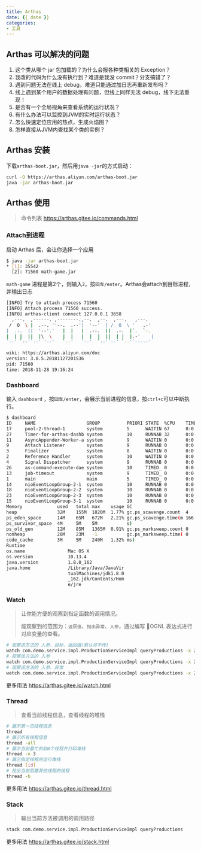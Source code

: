 ```yaml
---
title: Arthas
date: {{ date }}
categories:
- 工具
---
```


## Arthas 可以解决的问题

1. 这个类从哪个 jar 包加载的？为什么会报各种类相关的 Exception？
2. 我改的代码为什么没有执行到？难道是我没 commit？分支搞错了？
3. 遇到问题无法在线上 debug，难道只能通过加日志再重新发布吗？
4. 线上遇到某个用户的数据处理有问题，但线上同样无法 debug，线下无法重现！
5. 是否有一个全局视角来查看系统的运行状况？
6. 有什么办法可以监控到JVM的实时运行状态？
7. 怎么快速定位应用的热点，生成火焰图？
8. 怎样直接从JVM内查找某个类的实例？

## Arthas 安装

下载`arthas-boot.jar`，然后用`java -jar`的方式启动：

```sh
curl -O https://arthas.aliyun.com/arthas-boot.jar
java -jar arthas-boot.jar
```

## Arthas 使用

> 命令列表 https://arthas.gitee.io/commands.html

### Attach到进程

启动 Arthas 后，会让你选择一个应用

```sh
$ java -jar arthas-boot.jar
* [1]: 35542
  [2]: 71560 math-game.jar
```

`math-game` 进程是第2个，则输入`2`，按`回车/enter`。Arthas会attach到目标进程，并输出日志

```sh
[INFO] Try to attach process 71560
[INFO] Attach process 71560 success.
[INFO] arthas-client connect 127.0.0.1 3658
  ,---.  ,------. ,--------.,--.  ,--.  ,---.   ,---.
 /  O  \ |  .--. ''--.  .--'|  '--'  | /  O  \ '   .-'
|  .-.  ||  '--'.'   |  |   |  .--.  ||  .-.  |`.  `-.
|  | |  ||  |\  \    |  |   |  |  |  ||  | |  |.-'    |
`--' `--'`--' '--'   `--'   `--'  `--'`--' `--'`-----'
 
wiki: https://arthas.aliyun.com/doc
version: 3.0.5.20181127201536
pid: 71560
time: 2018-11-28 19:16:24
```

### Dashboard

输入 `dashboard` ，按`回车/enter`，会展示当前进程的信息，按`ctrl+c`可以中断执行。

```sh
$ dashboard
ID     NAME                   GROUP          PRIORI STATE  %CPU    TIME   INTERRU DAEMON
17     pool-2-thread-1        system         5      WAITIN 67      0:0    false   false
27     Timer-for-arthas-dashb system         10     RUNNAB 32      0:0    false   true
11     AsyncAppender-Worker-a system         9      WAITIN 0       0:0    false   true
9      Attach Listener        system         9      RUNNAB 0       0:0    false   true
3      Finalizer              system         8      WAITIN 0       0:0    false   true
2      Reference Handler      system         10     WAITIN 0       0:0    false   true
4      Signal Dispatcher      system         9      RUNNAB 0       0:0    false   true
26     as-command-execute-dae system         10     TIMED_ 0       0:0    false   true
13     job-timeout            system         9      TIMED_ 0       0:0    false   true
1      main                   main           5      TIMED_ 0       0:0    false   false
14     nioEventLoopGroup-2-1  system         10     RUNNAB 0       0:0    false   false
18     nioEventLoopGroup-2-2  system         10     RUNNAB 0       0:0    false   false
23     nioEventLoopGroup-2-3  system         10     RUNNAB 0       0:0    false   false
15     nioEventLoopGroup-3-1  system         10     RUNNAB 0       0:0    false   false
Memory             used   total max    usage GC
heap               32M    155M  1820M  1.77% gc.ps_scavenge.count  4
ps_eden_space      14M    65M   672M   2.21% gc.ps_scavenge.time(m 166
ps_survivor_space  4M     5M    5M           s)
ps_old_gen         12M    85M   1365M  0.91% gc.ps_marksweep.count 0
nonheap            20M    23M   -1           gc.ps_marksweep.time( 0
code_cache         3M     5M    240M   1.32% ms)
Runtime
os.name                Mac OS X
os.version             10.13.4
java.version           1.8.0_162
java.home              /Library/Java/JavaVir
                       tualMachines/jdk1.8.0
                       _162.jdk/Contents/Hom
                       e/jre
```

### Watch

> 让你能方便的观察到指定函数的调用情况。
>
> 能观察到的范围为：`返回值`、`抛出异常`、`入参`，通过编写 OGNL 表达式进行对应变量的查看。

```sh
# 观察该方法的 入参、目标、返回值(默认可不传)
watch com.demo.service.impl.ProductionServiceImpl queryProductions -x 2
# 观察该方法的 入参
watch com.demo.service.impl.ProductionServiceImpl queryProductions -x 2 {param}
# 观察该方法的 入参、异常
watch com.demo.service.impl.ProductionServiceImpl queryProductions -x 2 {param,throwExp}
```

更多用法 https://arthas.gitee.io/watch.html

### Thread

> 查看当前线程信息，查看线程的堆栈

```sh
# 展示第一页线程信息
thread
# 展示所有线程信息
thread -all
# 展示当前最忙的前N个线程并打印堆栈
thread -n 3
# 展示指定线程的运行堆栈
thread [id]
# 找出当前阻塞其他线程的线程
thread -b
```

更多用法 https://arthas.gitee.io/thread.html

### Stack

> 输出当前方法被调用的调用路径

```sh
stack com.demo.service.impl.ProductionServiceImpl queryProductions
```

更多用法 https://arthas.gitee.io/stack.html